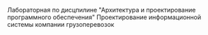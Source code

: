Лабораторная по дисцпилине "Архитектура и проектирование программного обеспечения" 
Проектирование информационной системы компании грузоперевозок
